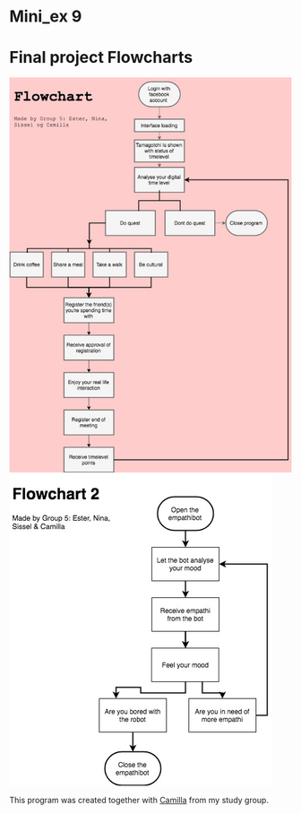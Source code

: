 
# Mini_ex 9
# Final project Flowcharts 

![alt text](livestreak.jpg)
![alt text](empathibot.jpg)



This program was created together with [Camilla](https://github.com/CamillaMondrup) from my study group.

